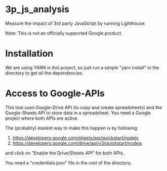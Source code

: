 # 3p_js_analysis
Measure the impact of 3rd party JavaScript by running Lighthouse.

Note: This is not an officially supported Google product.

# Installation

We are using YARN in this project, so just run a simple "yarn install" in the
directory to get all the dependencies.

# Access to Google-APIs

This tool uses Google-Drive API (to copy and create spreadsheets) and the
Google-Sheets API to store data in a spreadsheet. You need a Google project
where both APIs are active.

The (probably) easiest way to make this happen is by following:

1) https://developers.google.com/sheets/api/quickstart/nodejs
2) https://developers.google.com/drive/api/v3/quickstart/nodejs

and click on "Enable the Drive/Sheets API" for both APIs.

You need a "credentials.json" file in the root of the directory.
